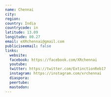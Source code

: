 ```yaml
---
name: Chennai
city:
region:
country: India
countrycode: in
latitude: 13.09
longitude: 80.27
email: eXRchennai@gmail.com
publiciseemail: false
links:
  website:
  facebook: https://facebook.com/XRchennai
  youtube:
  twitter: https://twitter.com/ExtinctionReb17
  instagram: https://instagram.com/xrchennai
  diaspora:
  peertube:
  mastodon:
---
```

